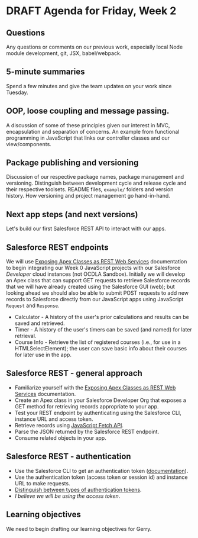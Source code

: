 
# DRAFT Agenda for Friday, Week 2

## Questions
Any questions or comments on our previous work, especially local Node module development, git, JSX, babel/webpack.

## 5-minute summaries
Spend a few minutes and give the team updates on your work since Tuesday.

## OOP, loose coupling and message passing.
A discussion of some of these principles given our interest in MVC, encapsulation and separation of concerns.  An example from functional programming in JavaScript that links our controller classes and our view/components.

## Package publishing and versioning
Discussion of our respective package names, package management and versioning.  Distinguish between development cycle and release cycle and their respective toolsets.  README files, <code>example/</code> folders and version history.  How versioning and project management go hand-in-hand.

## Next app steps (and next versions)
Let's build our first Salesforce REST API to interact with our apps.

## Salesforce REST endpoints
We will use [Exposing Apex Classes as REST Web Services](https://developer.salesforce.com/docs/atlas.en-us.apexcode.meta/apexcode/apex_rest.htm) documentation to begin integrating our Week 0 JavaScript projects with our Salesforce _Developer_ cloud instances (not OCDLA Sandbox).  Initially we will develop an Apex class that can support GET requests to retrieve Salesforce records that we will have already created using the Salesforce GUI (web); but looking ahead we should also be able to submit POST requests to add new records to Salesforce directly from our JavaScript apps using JavaScript <code>Request</code> and <code>Response</code>. 
* Calculator - A history of the user's prior calculations and results can be saved and retrieved.
* Timer - A history of the user's timers can be saved (and named) for later retrieval.
* Course Info - Retrieve the list of registered courses (i.e., for use in a HTMLSelectElement); the user can save basic info about their courses for later use in the app.

## Salesforce REST - general approach
* Familiarize yourself with the [Exposing Apex Classes as REST Web Services](https://developer.salesforce.com/docs/atlas.en-us.apexcode.meta/apexcode/apex_rest.htm) documentation.
* Create an Apex class in your Salesforce Developer Org that exposes a GET method for retrieving records appropriate to your app.
* Test your REST endpoint by authenticating using the Salesforce CLI, instance URL and access token.
* Retrieve records using [JavaScript Fetch API](https://developer.mozilla.org/en-US/docs/Web/API/Fetch_API).
* Parse the JSON returned by the Salesforce REST endpoint.
* Consume related objects in your app.

## Salesforce REST - authentication
* Use the Salesforce CLI to get an authentication token ([documentation](https://developer.salesforce.com/docs/atlas.en-us.api_rest.meta/api_rest/quickstart_oauth.htm)).
* Use the authentication token (access token or session id) and instance URL to make requests.
* [Distinguish between types of authentication tokens](https://salesforce.stackexchange.com/questions/18565/security-token-vs-session-id-vs-access-token#:~:text=Session%20ID%20values%20are%20valid,Refresh%20Token%20if%20granted%20permission.).
* _I believe we will be using the access token_.


## Learning objectives
We need to begin drafting our learning objectives for Gerry.
